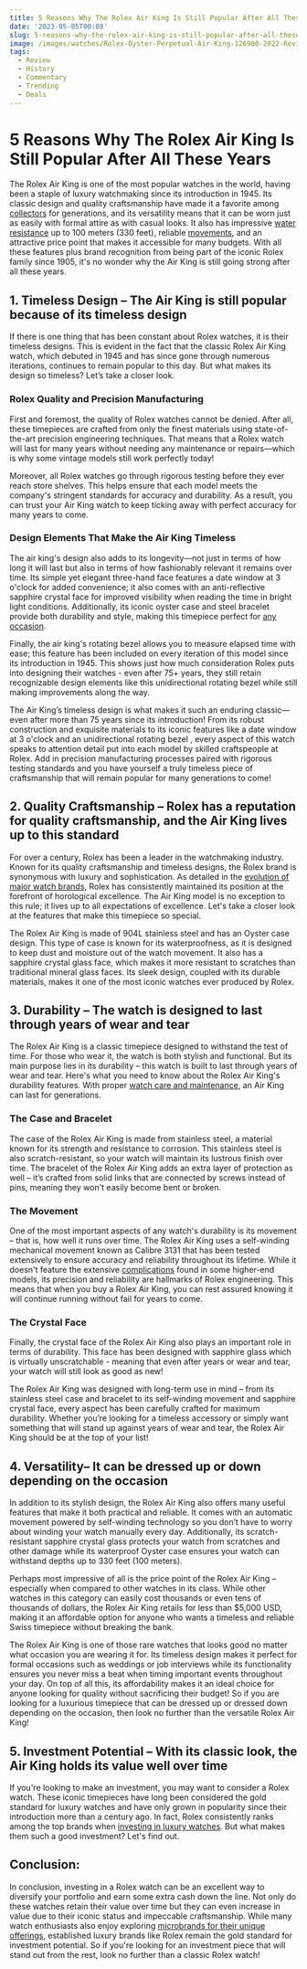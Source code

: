 ```yaml
---
title: 5 Reasons Why The Rolex Air King Is Still Popular After All These Years
date: '2023-05-05T00:08'
slug: 5-reasons-why-the-rolex-air-king-is-still-popular-after-all-these-years
image: /images/watches/Rolex-Oyster-Perpetual-Air-King-126900-2022-Review-13.jpg
tags:
  - Review
  - History
  - Commentary
  - Trending
  - Deals
---
```


# 5 Reasons Why The Rolex Air King Is Still Popular After All These Years

The Rolex Air King is one of the most popular watches in the world, having been a staple of luxury watchmaking since its introduction in 1945. Its classic design and quality craftsmanship have made it a favorite among [collectors](/beginners-guide-to-watch-collecting-where-to-start) for generations, and its versatility means that it can be worn just as easily with formal attire as with casual looks. It also has impressive [water resistance](/watch-water-resistance-explained-from-splash-proof-to-deep-diving) up to 100 meters (330 feet), reliable [movements](/understanding-watch-movements-automatic-vs-quartz-vs-manual), and an attractive price point that makes it accessible for many budgets. With all these features plus brand recognition from being part of the iconic Rolex family since 1905, it's no wonder why the Air King is still going strong after all these years.

## 1. Timeless Design – The Air King is still popular because of its timeless design

If there is one thing that has been constant about Rolex watches, it is their timeless designs. This is evident in the fact that the classic Rolex Air King watch, which debuted in 1945 and has since gone through numerous iterations, continues to remain popular to this day. But what makes its design so timeless? Let’s take a closer look. 

### Rolex Quality and Precision Manufacturing 

First and foremost, the quality of Rolex watches cannot be denied. After all, these timepieces are crafted from only the finest materials using state-of-the-art precision engineering techniques. That means that a Rolex watch will last for many years without needing any maintenance or repairs—which is why some vintage models still work perfectly today! 

Moreover, all Rolex watches go through rigorous testing before they ever reach store shelves. This helps ensure that each model meets the company's stringent standards for accuracy and durability. As a result, you can trust your Air King watch to keep ticking away with perfect accuracy for many years to come.  

### Design Elements That Make the Air King Timeless 

The air king's design also adds to its longevity—not just in terms of how long it will last but also in terms of how fashionably relevant it remains over time. Its simple yet elegant three-hand face features a date window at 3 o'clock for added convenience; it also comes with an anti-reflective sapphire crystal face for improved visibility when reading the time in bright light conditions. Additionally, its iconic oyster case and steel bracelet provide both durability and style, making this timepiece perfect for [any occasion](/choosing-the-right-watch-for-every-occasion).  

Finally, the air king's rotating bezel allows you to measure elapsed time with ease; this feature has been included on every iteration of this model since its introduction in 1945. This shows just how much consideration Rolex puts into designing their watches - even after 75+ years, they still retain recognizable design elements like this unidirectional rotating bezel while still making improvements along the way. 

The Air King’s timeless design is what makes it such an enduring classic—even after more than 75 years since its introduction! From its robust construction and exquisite materials to its iconic features like a date window at 3 o'clock and an unidirectional rotating bezel , every aspect of this watch speaks to attention detail put into each model by skilled craftspeople at Rolex. Add in precision manufacturing processes paired with rigorous testing standards and you have yourself a truly timeless piece of craftsmanship that will remain popular for many generations to come!

## 2. Quality Craftsmanship – Rolex has a reputation for quality craftsmanship, and the Air King lives up to this standard

For over a century, Rolex has been a leader in the watchmaking industry. Known for its quality craftsmanship and timeless designs, the Rolex brand is synonymous with luxury and sophistication. As detailed in the [evolution of major watch brands](/evolution-of-major-watch-brands-through-history), Rolex has consistently maintained its position at the forefront of horological excellence. The Air King model is no exception to this rule; it lives up to all expectations of excellence. Let's take a closer look at the features that make this timepiece so special. 

The Rolex Air King is made of 904L stainless steel and has an Oyster case design. This type of case is known for its waterproofness, as it is designed to keep dust and moisture out of the watch movement. It also has a sapphire crystal glass face, which makes it more resistant to scratches than traditional mineral glass faces. Its sleek design, coupled with its durable materials, makes it one of the most iconic watches ever produced by Rolex. 

## 3. Durability – The watch is designed to last through years of wear and tear

The Rolex Air King is a classic timepiece designed to withstand the test of time. For those who wear it, the watch is both stylish and functional. But its main purpose lies in its durability – this watch is built to last through years of wear and tear. Here's what you need to know about the Rolex Air King's durability features. With proper [watch care and maintenance](/essential-watch-care-and-maintenance-tips-for-longevity), an Air King can last for generations. 

### The Case and Bracelet 

The case of the Rolex Air King is made from stainless steel, a material known for its strength and resistance to corrosion. This stainless steel is also scratch-resistant, so your watch will maintain its lustrous finish over time. The bracelet of the Rolex Air King adds an extra layer of protection as well – it’s crafted from solid links that are connected by screws instead of pins, meaning they won't easily become bent or broken. 

### The Movement 

One of the most important aspects of any watch's durability is its movement – that is, how well it runs over time. The Rolex Air King uses a self-winding mechanical movement known as Calibre 3131 that has been tested extensively to ensure accuracy and reliability throughout its lifetime. While it doesn't feature the extensive [complications](/the-art-of-watch-complications-from-chronographs-to-tourbillons) found in some higher-end models, its precision and reliability are hallmarks of Rolex engineering. This means that when you buy a Rolex Air King, you can rest assured knowing it will continue running without fail for years to come. 

### The Crystal Face 

Finally, the crystal face of the Rolex Air King also plays an important role in terms of durability. This face has been designed with sapphire glass which is virtually unscratchable - meaning that even after years or wear and tear, your watch will still look as good as new!  

The Rolex Air King was designed with long-term use in mind – from its stainless steel case and bracelet to its self-winding movement and sapphire crystal face, every aspect has been carefully crafted for maximum durability. Whether you’re looking for a timeless accessory or simply want something that will stand up against years of wear and tear, the Rolex Air King should be at the top of your list!

## 4. Versatility– It can be dressed up or down depending on the occasion

In addition to its stylish design, the Rolex Air King also offers many useful features that make it both practical and reliable. It comes with an automatic movement powered by self-winding technology so you don’t have to worry about winding your watch manually every day. Additionally, its scratch-resistant sapphire crystal glass protects your watch from scratches and other damage while its waterproof Oyster case ensures your watch can withstand depths up to 330 feet (100 meters). 

Perhaps most impressive of all is the price point of the Rolex Air King – especially when compared to other watches in its class. While other watches in this category can easily cost thousands or even tens of thousands of dollars, the Rolex Air King retails for less than $5,000 USD, making it an affordable option for anyone who wants a timeless and reliable Swiss timepiece without breaking the bank. 

The Rolex Air King is one of those rare watches that looks good no matter what occasion you are wearing it for. Its timeless design makes it perfect for formal occasions such as weddings or job interviews while its functionality ensures you never miss a beat when timing important events throughout your day. On top of all this, its affordability makes it an ideal choice for anyone looking for quality without sacrificing their budget! So if you are looking for a luxurious timepiece that can be dressed up or dressed down depending on the occasion, then look no further than the versatile Rolex Air King!

## 5. Investment Potential – With its classic look, the Air King holds its value well over time

If you're looking to make an investment, you may want to consider a Rolex watch. These iconic timepieces have long been considered the gold standard for luxury watches and have only grown in popularity since their introduction more than a century ago. In fact, Rolex consistently ranks among the top brands when [investing in luxury watches](/investing-in-luxury-watches-brands-that-hold-their-value). But what makes them such a good investment? Let's find out. 

## Conclusion: 

In conclusion, investing in a Rolex watch can be an excellent way to diversify your portfolio and earn some extra cash down the line. Not only do these watches retain their value over time but they can even increase in value due to their iconic status and impeccable craftsmanship. While many watch enthusiasts also enjoy exploring [microbrands for their unique offerings](/exploring-watch-microbrands-hidden-gems-of-horology), established luxury brands like Rolex remain the gold standard for investment potential. So if you're looking for an investment piece that will stand out from the rest, look no further than a classic Rolex watch!
